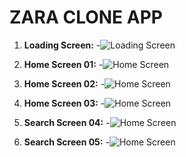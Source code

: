 # ZARA CLONE APP

1. **Loading Screen:**
   -![Loading Screen](screenshots/sc001.jpeg)

2. **Home Screen 01:**
 -![Home Screen](screenshots/sc002.jpeg)

3. **Home Screen 02:**
  -![Home Screen ](screenshots/sc003.jpeg)

4. **Home Screen 03:**
  -![Home Screen ](screenshots/sc004.jpeg)

5. **Search Screen 04:**
   -![Home Screen ](screenshots/sc007.jpeg)

6. **Search Screen 05:**
   -![Home Screen ](screenshots/sc008.jpeg)
   
